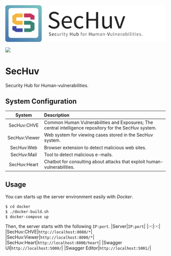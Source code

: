<img src="./resource/top_banner.png" alt="SecHuv-logo" style="width: 650px" />

[![](http://img.shields.io/badge/license-MIT-blue.svg)](./LICENSE)

# SecHuv
Security Hub for Human-vulnerabilities.

## System Configuration
|System|Description|
|:-:|:-|
|SecHuv:CHVE|Common Human Vulnerabilities and Exposures; The central intelligence repository for the SecHuv system.|
|SecHuv:Viewer|Web system for viewing cases stored in the SecHuv system.|
|SecHuv:Web|Browser extension to detect malicious web sites.|
|SecHuv:Mail|Tool to detect malicious e-mails.|
|SecHuv:Heart|Chatbot for consulting about attacks that exploit human-vulnerabilities.|

## Usage
You can starts up the server environment easily with *Docker*.
```
$ cd docker
$ ./docker-build.sh
$ docker-compose up
```


Then, the server starts with the following `IP:port`.
|Server|`IP:port`|
|:-:|:-:|
|SecHuv:CHVE|`http://localhost:8080/*`|
|SecHuv:Viewer|`http://localhost:8000/*`|
|SecHuv:Heart|`http://localhost:8000/heart`|
|Swagger UI|`http://localhost:5000/`|
|Swagger Editor|`http://localhost:5001/`|